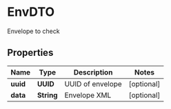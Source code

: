 

# EnvDTO

Envelope to check

## Properties

| Name | Type | Description | Notes |
|------------ | ------------- | ------------- | -------------|
|**uuid** | **UUID** | UUID of envelope |  [optional] |
|**data** | **String** | Envelope XML |  [optional] |



